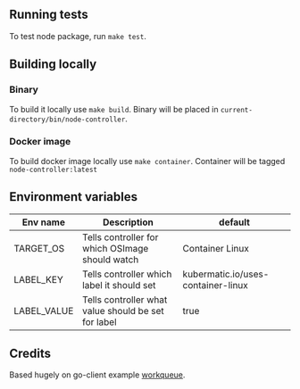 ## Running tests
To test node package, run `make test`.


## Building locally

### Binary
To build it locally use `make build`. Binary will be placed in `current-directory/bin/node-controller`.
### Docker image
To build docker image locally use `make container`. Container will be tagged `node-controller:latest`



## Environment variables

|    Env name    | Description | default |
| -------------- | ----------- | ------- |
| TARGET_OS | Tells controller for which OSImage should watch | Container Linux |
| LABEL_KEY | Tells controller which label it should set | kubermatic.io/uses-container-linux |
| LABEL_VALUE | Tells controller what value should be set for label | true |


## Credits
Based hugely on go-client example [workqueue](https://github.com/kubernetes/client-go/tree/master/examples/workqueue).
